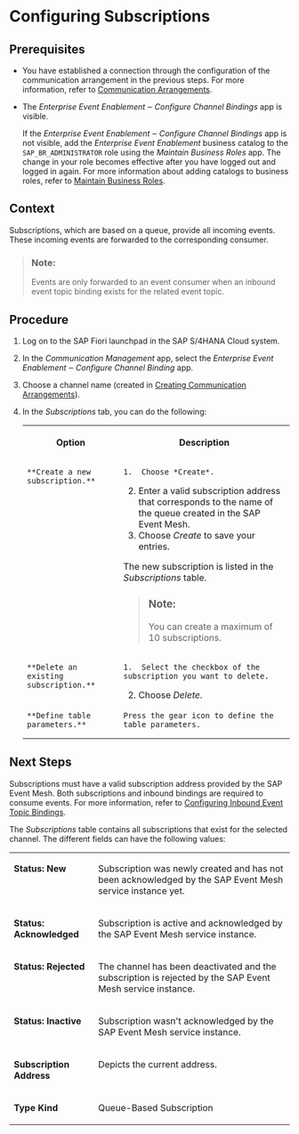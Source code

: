 <!-- loio1e9d11c61d57430aac86ced6500d752b -->

# Configuring Subscriptions



## Prerequisites

-   You have established a connection through the configuration of the communication arrangement in the previous steps. For more information, refer to [Communication Arrangements](communication-arrangements-2144420.md).

-   The *Enterprise Event Enablement ‒ Configure Channel Bindings* app is visible.

    If the *Enterprise Event Enablement ‒ Configure Channel Bindings* app is not visible, add the *Enterprise Event Enablement* business catalog to the `SAP_BR_ADMINISTRATOR` role using the *Maintain Business Roles* app. The change in your role becomes effective after you have logged out and logged in again. For more information about adding catalogs to business roles, refer to [Maintain Business Roles](maintain-business-roles-8980ad0.md).




## Context

Subscriptions, which are based on a queue, provide all incoming events. These incoming events are forwarded to the corresponding consumer.

> ### Note:  
> Events are only forwarded to an event consumer when an inbound event topic binding exists for the related event topic.



## Procedure

1.  Log on to the SAP Fiori launchpad in the SAP S/4HANA Cloud system.

2.  In the *Communication Management* app, select the *Enterprise Event Enablement ‒ Configure Channel Binding* app.

3.  Choose a channel name \(created in [Creating Communication Arrangements](creating-communication-arrangements-78ababb.md)\).

4.  In the *Subscriptions* tab, you can do the following:


    <table>
    <tr>
    <th valign="top">

    Option


    
    </th>
    <th valign="top">

    Description


    
    </th>
    </tr>
    <tr>
    <td valign="top">
    
        **Create a new subscription.**


    
    </td>
    <td valign="top">
    
        1.  Choose *Create*.
    2.  Enter a valid subscription address that corresponds to the name of the queue created in the SAP Event Mesh.
    3.  Choose *Create* to save your entries.

    The new subscription is listed in the *Subscriptions* table.

    > ### Note:  
    > You can create a maximum of 10 subscriptions.


    
    </td>
    </tr>
    <tr>
    <td valign="top">
    
        **Delete an existing subscription.**


    
    </td>
    <td valign="top">
    
        1.  Select the checkbox of the subscription you want to delete.
    2.  Choose *Delete*.


    
    </td>
    </tr>
    <tr>
    <td valign="top">
    
        **Define table parameters.**


    
    </td>
    <td valign="top">
    
        Press the gear icon to define the table parameters.


    
    </td>
    </tr>
    </table>
    



## Next Steps

Subscriptions must have a valid subscription address provided by the SAP Event Mesh. Both subscriptions and inbound bindings are required to consume events. For more information, refer to [Configuring Inbound Event Topic Bindings](configuring-inbound-event-topic-bindings-b62727d.md).

The *Subscriptions* table contains all subscriptions that exist for the selected channel. The different fields can have the following values:


<table>
<tr>
<td valign="top">

**Status: New**



</td>
<td valign="top">

Subscription was newly created and has not been acknowledged by the SAP Event Mesh service instance yet.



</td>
</tr>
<tr>
<td valign="top">

**Status: Acknowledged**



</td>
<td valign="top">

Subscription is active and acknowledged by the SAP Event Mesh service instance.



</td>
</tr>
<tr>
<td valign="top">

**Status: Rejected**



</td>
<td valign="top">

The channel has been deactivated and the subscription is rejected by the SAP Event Mesh service instance.



</td>
</tr>
<tr>
<td valign="top">

**Status: Inactive**



</td>
<td valign="top">

Subscription wasn't acknowledged by the SAP Event Mesh service instance.



</td>
</tr>
<tr>
<td valign="top">

**Subscription Address**



</td>
<td valign="top">

Depicts the current address.



</td>
</tr>
<tr>
<td valign="top">

**Type Kind**



</td>
<td valign="top">

Queue-Based Subscription



</td>
</tr>
</table>

